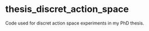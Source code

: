 thesis_discret_action_space
===========================

Code used for discret action space experiments in my PhD thesis.

